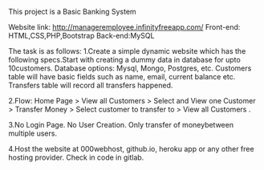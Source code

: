 This project is a Basic Banking System

Website link: http://manageremployee.infinityfreeapp.com/
Front-end: HTML,CSS,PHP,Bootstrap
Back-end:MySQL

The task is as follows:
1.Create a simple dynamic website which has the following specs.Start with creating a dummy data in database for upto 10customers. 
Database options: Mysql, Mongo, Postgres, etc. Customers table will have basic fields such as name, email, current balance etc. 
Transfers table will record all transfers happened.

2.Flow: Home Page > View all Customers > Select and View one Customer > Transfer Money > Select customer to transfer to > View all Customers .

3.No Login Page. No User Creation. Only transfer of moneybetween multiple users.

4.Host the website at 000webhost, github.io, heroku app or any other free hosting provider. Check in code in gitlab.
